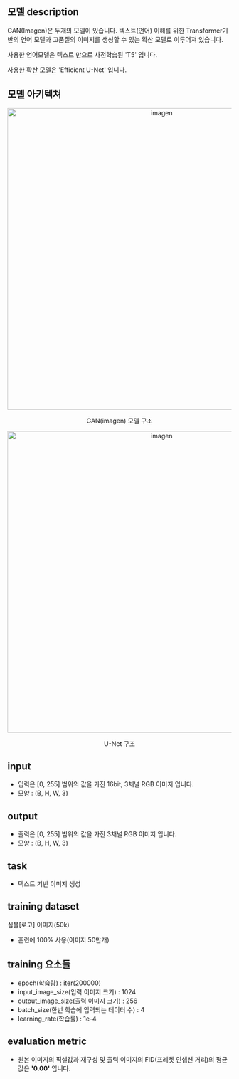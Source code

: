 ## 모델 description 

GAN(Imagen)은 두개의 모델이 있습니다. 텍스트(언어) 이해를 위한 Transformer기반의 언어 모델과 고품질의 이미지를 생성할 수 있는 확산 모델로 이루어져 있습니다.

사용한 언어모델은 텍스트 만으로 사전학습된 'T5' 입니다. 

사용한 확산 모델은 'Efficient U-Net' 입니다.

## 모델 아키텍쳐

<p align='center'>
<img width="678" alt="imagen" src="https://user-images.githubusercontent.com/120080865/210080451-a3e45805-113d-49b3-b81d-05a14f6d7519.png">
<p align='center'>
GAN(imagen) 모델 구조
 
<p align='center'>
 <img width="678" alt="imagen" src="https://user-images.githubusercontent.com/120080865/210167382-822c8c7f-0e3c-400a-b4a0-bdc9f3875128.png">
<p align='center'>
U-Net 구조
 

 
## input
 - 입력은 [0, 255] 범위의 값을 가진 16bit, 3채널 RGB 이미지 입니다.
 - 모양 : (B, H, W, 3)
 
## output
 - 출력은 [0, 255] 범위의 값을 가진 3채널 RGB 이미지 입니다.
 - 모양 : (B, H, W, 3)
 
## task
 - 텍스트 기반 이미지 생성

## training dataset
 심볼[로고] 이미지(50k)
 - 훈련에 100% 사용(이미지 50만개)
 
 
## training 요소들
 
 - epoch(학습량) : iter(200000)
 - input_image_size(입력 이미지 크기) : 1024
 - output_image_size(출력 이미지 크기) : 256
 - batch_size(한번 학습에 입력되는 데이터 수) : 4
 - learning_rate(학습률) : 1e-4
 

## evaluation metric
- 원본 이미지의 픽셀값과 재구성 및 출력 이미지의 FID(프레쳇 인셉션 거리)의 평균값은 __'0.00'__ 입니다.
